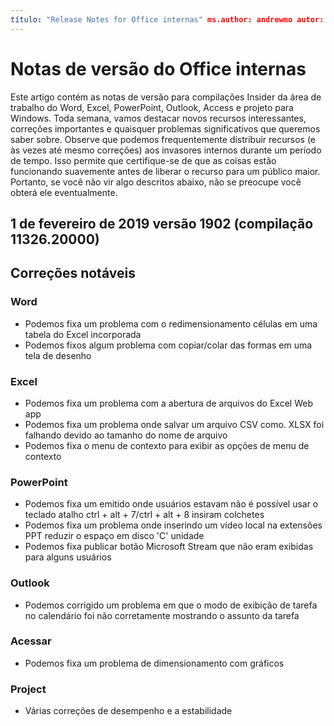 ```yaml
---
título: "Release Notes for Office internas" ms.author: andrewmo autor: mikho manager: andrewmo ms.date: 1/28/2019 ms.audience: Win32 Fast ms.topic: referência ms.service: o365 proplus localization_priority: ms.collection crítico: RelNotes_ProPlus Descrição: "fornece internas Fast público com a lista mais recente dos principais recursos novos, correções ou problemas conhecidos
---
```


# <a name="release-notes-for-office-insiders"></a>Notas de versão do Office internas

Este artigo contém as notas de versão para compilações Insider da área de trabalho do Word, Excel, PowerPoint, Outlook, Access e projeto para Windows. Toda semana, vamos destacar novos recursos interessantes, correções importantes e quaisquer problemas significativos que queremos saber sobre. Observe que podemos frequentemente distribuir recursos (e às vezes até mesmo correções) aos invasores internos durante um período de tempo. Isso permite que certifique-se de que as coisas estão funcionando suavemente antes de liberar o recurso para um público maior. Portanto, se você não vir algo descritos abaixo, não se preocupe você obterá ele eventualmente.  

## <a name="february-1-2019-version-1902-build-1132620000"></a>1 de fevereiro de 2019 versão 1902 (compilação 11326.20000)


## <a name="notable-fixes"></a>Correções notáveis

### <a name="word"></a>Word 
- Podemos fixa um problema com o redimensionamento células em uma tabela do Excel incorporada
- Podemos fixos algum problema com copiar/colar das formas em uma tela de desenho

### <a name="excel"></a>Excel
- Podemos fixa um problema com a abertura de arquivos do Excel Web app
- Podemos fixa um problema onde salvar um arquivo CSV como. XLSX foi falhando devido ao tamanho do nome de arquivo
- Podemos fixa o menu de contexto para exibir as opções de menu de contexto

### <a name="powerpoint"></a>PowerPoint
- Podemos fixa um emitido onde usuários estavam não é possível usar o teclado atalho ctrl + alt + 7/ctrl + alt + 8 insiram colchetes
- Podemos fixa um problema onde inserindo um vídeo local na extensões PPT reduzir o espaço em disco 'C' unidade
- Podemos fixa publicar botão Microsoft Stream que não eram exibidas para alguns usuários

### <a name="outlook"></a>Outlook
- Podemos corrigido um problema em que o modo de exibição de tarefa no calendário foi não corretamente mostrando o assunto da tarefa

### <a name="access"></a>Acessar
- Podemos fixa um problema de dimensionamento com gráficos

### <a name="project"></a>Project
- Várias correções de desempenho e a estabilidade
